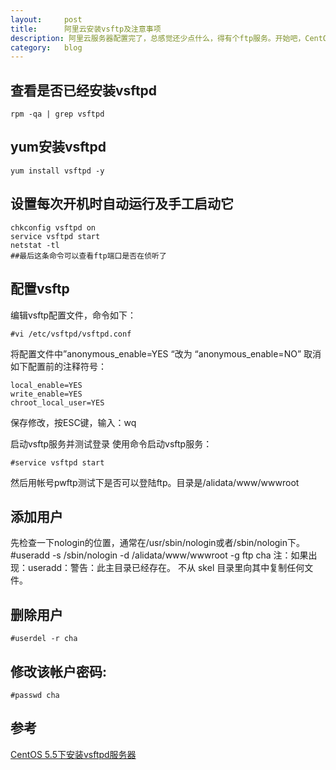 ```yaml
---
layout:		post
title:		阿里云安装vsftp及注意事项
description: 阿里云服务器配置完了，总感觉还少点什么，得有个ftp服务。开始吧，CentOS Linux Vsftp服务器配置 
category:	blog
---
```


## 查看是否已经安装vsftpd

	rpm -qa | grep vsftpd   

## yum安装vsftpd

	yum install vsftpd -y

## 设置每次开机时自动运行及手工启动它

	chkconfig vsftpd on    
	service vsftpd start     
	netstat -tl   
	##最后这条命令可以查看ftp端口是否在侦听了

## 配置vsftp
编辑vsftp配置文件，命令如下：

	#vi /etc/vsftpd/vsftpd.conf

将配置文件中”anonymous_enable=YES “改为 “anonymous_enable=NO”
取消如下配置前的注释符号：

	local_enable=YES
	write_enable=YES
	chroot_local_user=YES

保存修改，按ESC键，输入：wq

启动vsftp服务并测试登录
使用命令启动vsftp服务：

	#service vsftpd start

然后用帐号pwftp测试下是否可以登陆ftp。目录是/alidata/www/wwwroot

## 添加用户

先检查一下nologin的位置，通常在/usr/sbin/nologin或者/sbin/nologin下。
	#useradd -s /sbin/nologin -d /alidata/www/wwwroot -g ftp cha
	注：如果出现：useradd：警告：此主目录已经存在。
            不从 skel 目录里向其中复制任何文件。

## 删除用户
	
	#userdel -r cha

## 修改该帐户密码:

	#passwd cha

## 参考
[CentOS 5.5下安装vsftpd服务器][1]

[1]: http://www.codesky.net/article/201103/174648.html